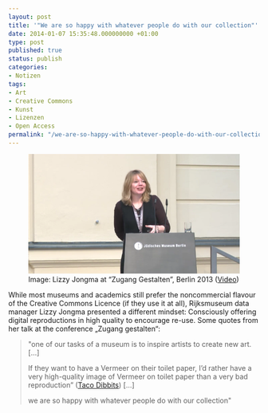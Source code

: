 ```yaml
---
layout: post
title: '"We are so happy with whatever people do with our collection"'
date: 2014-01-07 15:35:48.000000000 +01:00
type: post
published: true
status: publish
categories:
- Notizen
tags:
- Art
- Creative Commons
- Kunst
- Lizenzen
- Open Access
permalink: "/we-are-so-happy-with-whatever-people-do-with-our-collection/"
---
```

<figure>
	<img src="/assets/img/jongma1.png" />
    <figcaption>
    Image: Lizzy Jongma at “Zugang Gestalten”, Berlin 2013 (<a href="http://vimeo.com/80582891">Video</a>)
    </figcaption>
</figure>


<p>While most museums and academics still prefer the noncommercial flavour of the Creative Commons Licence (if they use it at all), Rijksmuseum data manager Lizzy Jongma presented a different mindset: Consciously offering digital reproductions in high quality to encourage re-use. <!--more-->Some quotes from her talk at the conference „Zugang gestalten“:</p>
<blockquote><p>"one of our tasks of a museum is to inspire artists to create new art. [...]</p>
<p>If they want to have a Vermeer on their toilet paper, I’d rather have a very high-quality image of Vermeer on toilet paper than a very bad reproduction” (<a href="http://www.nytimes.com/2013/05/29/arts/design/museums-mull-public-use-of-online-art-images.html?_r=0">Taco Dibbits</a>) [...]</p>
<p>we are so happy with whatever people do with our collection"</p></blockquote>


<iframe width="560" height="315" src="" data-src="https://www.youtube.com/embed/qkoGrEk1QSM" frameborder="0" allow="accelerometer; autoplay; encrypted-media; gyroscope; picture-in-picture" allowfullscreen></iframe>

